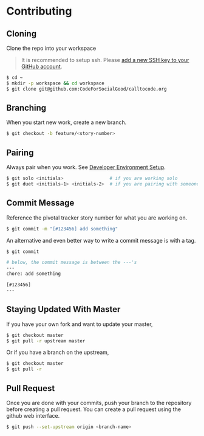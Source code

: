 # Contributing

## Cloning
Clone the repo into your workspace
> It is recommended to setup ssh. Please [add a new SSH key to your GitHub account](https://help.github.com/articles/adding-a-new-ssh-key-to-your-github-account/).

```bash
$ cd ~
$ mkdir -p workspace && cd workspace
$ git clone git@github.com:CodeForSocialGood/calltocode.org
```

## Branching
When you start new work, create a new branch.
```bash
$ git checkout -b feature/<story-number>
```

## Pairing
Always pair when you work. See [Developer Environment Setup](./setup.md#rest).
```bash
$ git solo <initials>                 # if you are working solo
$ git duet <initials-1> <initials-2>  # if you are pairing with someone
```

## Commit Message
Reference the pivotal tracker story number for what you are working on.
```bash
$ git commit -m "[#123456] add something"
```

An alternative and even better way to write a commit message is with a tag.
```bash
$ git commit

# below, the commit message is between the ---'s
---
chore: add something

[#123456]
---
```

## Staying Updated With Master
If you have your own fork and want to update your master,
```bash
$ git checkout master
$ git pull -r upstream master
```

Or if you have a branch on the upstream,
```bash
$ git checkout master
$ git pull -r
```

## Pull Request
Once you are done with your commits, push your branch to the repository before creating a pull request. You can create a pull request using the github web interface.
```bash
$ git push --set-upstream origin <branch-name>
```
